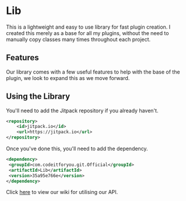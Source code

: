 # Lib
This is a lightweight and easy to use library for fast plugin creation. I created this merely as a base for all my plugins, without the need to manually copy classes many times throughout each project.

## Features
Our library comes with a few useful features to help with the base of the plugin, we look to expand this as we move forward.

## Using the Library
You'll need to add the Jitpack repository if you already haven't.
```xml
<repository>
    <id>jitpack.io</id>
    <url>https://jitpack.io</url>
</repository>
```

Once you've done this, you'll need to add the dependency.
   ```xml
<dependency>
    <groupId>com.codeitforyou.git.Official</groupId>
    <artifactId>Lib</artifactId>
    <version>35a95e766e</version>
</dependency>
   ```
Click [here](https://docs.codeitforyou.com/apis/lib/) to view our wiki for utilising our API.
